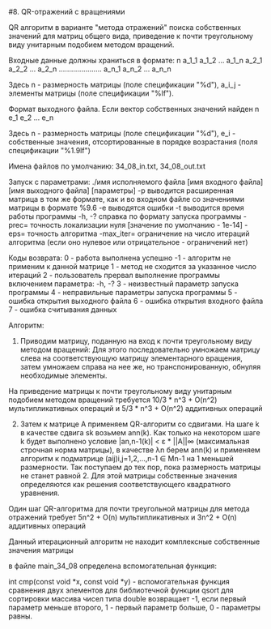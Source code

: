 #8. QR-отражений с вращениями

QR алгоритм в варианте "метода отражений" поиска собственных значений для матриц общего вида, приведение к почти треугольному виду унитарным подобием методом вращений.

Входные данные должны храниться в формате:
n
a_1_1 a_1_2 ... a_1_n
a_2_1 a_2_2 ... a_2_n
.....................
a_n_1 a_n_2 ... a_n_n

Здесь 
n - размерность матрицы (поле спецификации "%d"),
a_i_j - элементы матрицы (поле спецификации "%lf").

Формат выходного файла. Если вектор собственных значений найден
n
e_1
e_2
...
e_n

Здесь 
n - размерность матрицы (поле спецификации "%d"), 
e_i - собственные значения, отсортированные в порядке возрастания (поля спецификации "%1.9lf")

Имена файлов по умолчанию:
34_08_in.txt,
34_08_out.txt

Запуск с параметрами:
./имя исполняемого файла [имя входного файла] [имя выходного файла] [параметры]
-p выводится расширенная матрица в том же формате, как и во входном файле со значениями матрицы в формате %9.6
-e выводятся ошибки
-t выводится время работы программы
-h, -? справка по формату запуска программы
-prec=<num> точность локализации нуля [значение по умолчанию - 1e-14]
-eps=<num> точность алгоритма
-max_iter=<num> ограничение на число итераций алгоритма (если оно нулевое или отрицательное - ограничений нет)

Коды возврата:
0 - работа выполнена успешно
-1 - алгоритм не применим к данной матрице
1 - метод не сходится за указанное число итераций
2 - пользователь прервал выполнение программы включением параметра: -h, -?
3 - неизвестный параметр запуска программы
4 - неправильные параметры запуска программы
5 - ошибка открытия выходного файла
6 - ошибка открытия входного файла
7 - ошибка считывания данных

Алгоритм:
1. Приводим матрицу, поданную на вход к почти треугольному виду методом вращений:
Для этого последовательно умножаем матрицу слева на соответствующую матрицу элементарного вращения, затем умножаем справа на нее же, но транспонированную, обнуляя необходимые элементы.

На приведение матрицы к почти треугольному виду унитарным подобием методом вращений требуется 10/3 * n^3 + O(n^2) мультипликативных операций и 5/3 * n^3 + O(n^2) аддитивных операций

2. Затем к матрице A применяем QR-алгоритм со сдвигами. На шаге k в качестве сдвига sk возьмем ann(k).
Как только на некотором шаге k будет выполнено условие |an,n-1(k)| < ε * ||A||∞ (максимальная строчная норма матрицы), в качестве λn берем ann(k) и применяем алгоритм к подматрице (aij)i,j=1,2,...,n-1 ∈ Mn-1 на 1 меньшей размерности.
Так поступаем до тех пор, пока размерность матрицы не станет равной 2. Для этой матрицы собственные значения определяются как решения соответствующего квадратного уравнения.

Один шаг QR-алгоритма для почти треугольной матрицы для метода отражений требует 5n^2 + O(n) мультипликативных и 3n^2 + O(n) аддитивных операций

Данный итерационный алгоритм не находит комплексные собственные значения матрицы

в файле main_34_08 определена вспомогательная функция:

int cmp(const void *x, const void *y) - вспомогательная функция сравнения двух элементов для библиотечной функции qsort для сортировки массива чисел типа double
возвращает -1, если первый параметр меньше второго, 1 - первый параметр больше, 0 - параметры равны.